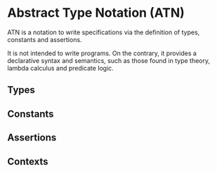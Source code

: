 # Abstract Type Notation (ATN)

ATN is a notation to write specifications via the definition of types, constants and assertions.

It is not intended to write programs. On the contrary, it provides a declarative syntax and semantics, such as those found in type theory, lambda calculus and predicate logic.

## Types

## Constants

## Assertions

## Contexts
